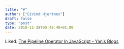 ```yaml
---
title: "#"
author: ["Eivind Hjertnes"]
draft: false
type: "post"
date: 2018-11-28T05:48:48+01:00
---
```


Liked: [The
Pipeline Operator In JavaScript - Yanis Blogs](https://yanis.blog/the-pipeline-operator-in-javascript/)
